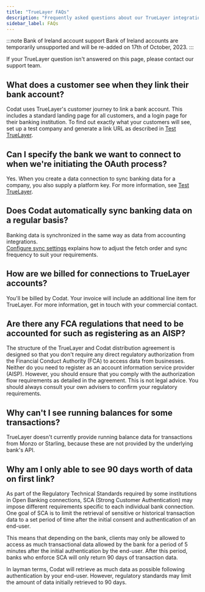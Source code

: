 ```yaml
---
title: "TrueLayer FAQs"
description: "Frequently asked questions about our TrueLayer integration"
sidebar_label: FAQs
---
```


:::note Bank of Ireland account support
Bank of Ireland accounts are temporarily unsupported and will be re-added on 17th of October, 2023.
:::

If your TrueLayer question isn't answered on this page, please contact our support team.

## What does a customer see when they link their bank account?

Codat uses TrueLayer's customer journey to link a bank account. This includes a standard landing page for all customers, and a login page for their banking institution. To find out exactly what your customers will see, set up a test company and generate a link URL as described in [Test TrueLayer](/integrations/banking/truelayer/test-truelayer#set-up-a-test-company-and-generate-a-link-url).

## Can I specify the bank we want to connect to when we're initiating the OAuth process?

Yes. When you create a data connection to sync banking data for a company, you also supply a platform key. For more information, see [Test TrueLayer](/integrations/banking/truelayer/test-truelayer#set-up-a-test-company-and-generate-a-link-url).

## Does Codat automatically sync banking data on a regular basis?

Banking data is synchronized in the same way as data from accounting integrations.  
[Configure sync settings](/core-concepts/data-type-settings) explains how to adjust the fetch order and sync frequency to suit your requirements.

## How are we billed for connections to TrueLayer accounts?

You'll be billed by Codat. Your invoice will include an additional line item for TrueLayer. For more information, get in touch with your commercial contact.

## Are there any FCA regulations that need to be accounted for such as registering as an AISP?

The structure of the TrueLayer and Codat distribution agreement is designed so that you don't require any direct regulatory authorization from the Financial Conduct Authority (FCA) to access data from businesses. Neither do you need to register as an account information service provider (AISP). However, you should ensure that you comply with the authorization flow requirements as detailed in the agreement. This is not legal advice. You should always consult your own advisers to confirm your regulatory requirements.

## Why can't I see running balances for some transactions?

TrueLayer doesn't currently provide running balance data for transactions from Monzo or Starling, because these are not provided by the underlying bank's API.

## Why am I only able to see 90 days worth of data on first link?

As part of the Regulatory Technical Standards required by some institutions in Open Banking connections, SCA (Strong Customer Authentication) may impose different requirements specific to each individual bank connection. One goal of SCA is to limit the retrieval of sensitive or historical transaction data to a set period of time after the initial consent and authentication of an end-user.

This means that depending on the bank, clients may only be allowed to access as much transactional data allowed by the bank for a period of 5 minutes after the initial authentication by the end-user. After this period, banks who enforce SCA will only return 90 days of transaction data.

In layman terms, Codat will retrieve as much data as possible following authentication by your end-user. However, regulatory standards may limit the amount of data initially retrieved to 90 days.
